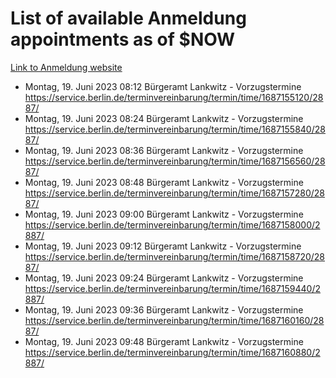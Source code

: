 # List of available Anmeldung appointments as of $NOW
[Link to Anmeldung website](https://service.berlin.de/terminvereinbarung/termin/tag.php?termin=1&anliegen[]=120686&dienstleisterlist=122210,122217,327316,122219,327312,122227,327314,122231,327346,122243,327348,122254,122252,329742,122260,329745,122262,329748,122271,327278,122273,327274,122277,327276,330436,122280,327294,122282,327290,122284,327292,122291,327270,122285,327266,122286,327264,122296,327268,150230,329760,122297,327286,122294,327284,122312,329763,122314,329775,122304,327330,122311,327334,122309,327332,317869,122281,327352,122279,329772,122283,122276,327324,122274,327326,122267,329766,122246,327318,122251,327320,122257,327322,122208,327298,122226,327300&herkunft=http%3A%2F%2Fservice.berlin.de%2Fdienstleistung%2F120686%2F)
- Montag, 19. Juni 2023 08:12 Bürgeramt Lankwitz - Vorzugstermine https://service.berlin.de/terminvereinbarung/termin/time/1687155120/2887/
- Montag, 19. Juni 2023 08:24 Bürgeramt Lankwitz - Vorzugstermine https://service.berlin.de/terminvereinbarung/termin/time/1687155840/2887/
- Montag, 19. Juni 2023 08:36 Bürgeramt Lankwitz - Vorzugstermine https://service.berlin.de/terminvereinbarung/termin/time/1687156560/2887/
- Montag, 19. Juni 2023 08:48 Bürgeramt Lankwitz - Vorzugstermine https://service.berlin.de/terminvereinbarung/termin/time/1687157280/2887/
- Montag, 19. Juni 2023 09:00 Bürgeramt Lankwitz - Vorzugstermine https://service.berlin.de/terminvereinbarung/termin/time/1687158000/2887/
- Montag, 19. Juni 2023 09:12 Bürgeramt Lankwitz - Vorzugstermine https://service.berlin.de/terminvereinbarung/termin/time/1687158720/2887/
- Montag, 19. Juni 2023 09:24 Bürgeramt Lankwitz - Vorzugstermine https://service.berlin.de/terminvereinbarung/termin/time/1687159440/2887/
- Montag, 19. Juni 2023 09:36 Bürgeramt Lankwitz - Vorzugstermine https://service.berlin.de/terminvereinbarung/termin/time/1687160160/2887/
- Montag, 19. Juni 2023 09:48 Bürgeramt Lankwitz - Vorzugstermine https://service.berlin.de/terminvereinbarung/termin/time/1687160880/2887/
